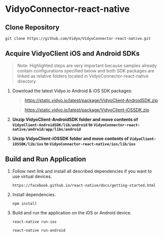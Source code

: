 # VidyoConnector-react-native

## Clone Repository

    git clone https://github.com/Vidyo/VidyoConnector-react-native.git

## Acquire VidyoClient iOS and Android SDKs
> Note: Highlighted steps are very important because samples already contain configurations specified below and both SDK packages are linked as relative folders located in VidyoConnector-react-native directory.

1. Download the latest Vidyo.io Android & iOS SDK packages:

    > https://static.vidyo.io/latest/package/VidyoClient-AndroidSDK.zip
    
    > https://static.vidyo.io/latest/package/VidyoClient-iOSSDK.zip
    
2. **Unzip VidyoClient-AndroidSDK folder and move contents of `VidyoClient-AndroidSDK/lib/android` 
   to `VidyoConnector-react-native/android/app/libs/android`**
   
3. **Unzip VidyoClient-iOSSDK folder and move contents of `VidyoClient-iOSSDK/lib/ios` 
   to `VidyoConnector-react-native/ios/lib/ios`**
   
## Build and Run Application

1. Follow next link and install all described dependencies if you want to use virtual devices.

    `https://facebook.github.io/react-native/docs/getting-started.html`

2. Install dependencies.

    `npm install`

3. Build and run the application on the iOS or Android device.

    `react-native run-ios`
    
    `react-native run-android`
